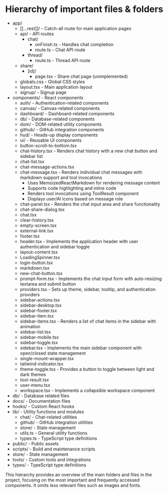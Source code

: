 # Hierarchy of important files & folders

- app/
  - [[...rest]]/ - Catch-all route for main application pages
  - api/ - API routes
    - chat/
      - onFinish.ts - Handles chat completion
      - route.ts - Chat API route
    - thread/
      - route.ts - Thread API route
  - share/
    - [id]/
      - page.tsx - Share chat page (unimplemented)
  - globals.css - Global CSS styles
  - layout.tsx - Main application layout
  - signup/ - Signup page
- components/ - React components
  - auth/ - Authentication-related components
  - canvas/ - Canvas-related components
  - dashboard/ - Dashboard-related components
  - db/ - Database-related components
  - dom/ - DOM-related utility components
  - github/ - GitHub integration components
  - hud/ - Heads-up display components
  - ui/ - Reusable UI components
  - button-scroll-to-bottom.tsx
  - chat-history.tsx - Renders chat history with a new chat button and sidebar list
  - chat-list.tsx
  - chat-message-actions.tsx
  - chat-message.tsx - Renders individual chat messages with markdown support and tool invocations
    - Uses MemoizedReactMarkdown for rendering message content
    - Supports code highlighting and inline code
    - Renders tool invocations using ToolResult component
    - Displays user/AI icons based on message role
  - chat-panel.tsx - Renders the chat input area and share functionality
  - chat-share-dialog.tsx
  - chat.tsx
  - clear-history.tsx
  - empty-screen.tsx
  - external-link.tsx
  - footer.tsx
  - header.tsx - Implements the application header with user authentication and sidebar toggle
  - layout-content.tsx
  - LoadingSpinner.tsx
  - login-button.tsx
  - markdown.tsx
  - new-chat-button.tsx
  - prompt-form.tsx - Implements the chat input form with auto-resizing textarea and submit button
  - providers.tsx - Sets up theme, sidebar, tooltip, and authentication providers
  - sidebar-actions.tsx
  - sidebar-desktop.tsx
  - sidebar-footer.tsx
  - sidebar-item.tsx
  - sidebar-items.tsx - Renders a list of chat items in the sidebar with animation
  - sidebar-list.tsx
  - sidebar-mobile.tsx
  - sidebar-toggle.tsx
  - sidebar.tsx - Implements the main sidebar component with open/closed state management
  - single-mount-wrapper.tsx
  - tailwind-indicator.tsx
  - theme-toggle.tsx - Provides a button to toggle between light and dark themes
  - tool-result.tsx
  - user-menu.tsx
  - workspace.tsx - Implements a collapsible workspace component
- db/ - Database related files
- docs/ - Documentation files
- hooks/ - Custom React hooks
- lib/ - Utility functions and modules
  - chat/ - Chat-related utilities
  - github/ - GitHub integration utilities
  - store/ - State management
  - utils.ts - General utility functions
  - types.ts - TypeScript type definitions
- public/ - Public assets
- scripts/ - Build and maintenance scripts
- store/ - State management
- tools/ - Custom tools and integrations
- types/ - TypeScript type definitions

This hierarchy provides an overview of the main folders and files in the project, focusing on the most important and frequently accessed components. It omits less relevant files such as images and fonts.